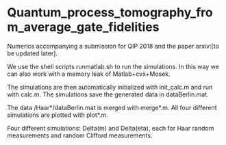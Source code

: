 # Quantum_process_tomography_from_average_gate_fidelities
Numerics accompanying a submission for QIP 2018 and the paper arxiv:[to be updated later]. 

We use the shell scripts runmatlab.sh to run the simulations. In this way we can also work with a memory leak of Matlab+cvx+Mosek. 

The simulations are then automatically initialized with init_calc.m and run with calc.m. 
The simulations save the generated data in dataBerlin.mat. 

The data /Haar*/dataBerlin.mat is merged with merge*.m. 
All four different simulations are plotted with plot*.m. 

Four different simulations: Delta(m) and Delta(eta), each for Haar random measurements and random Clifford measurements. 
